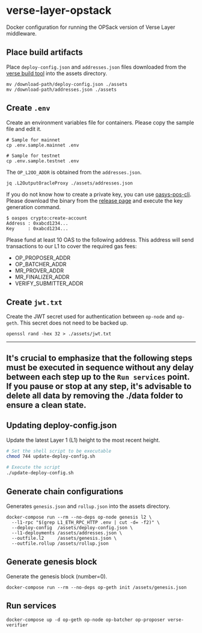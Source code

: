 # verse-layer-opstack
Docker configuration for running the OPSack version of Verse Layer middleware.

## Place build artifacts
Place `deploy-config.json` and `addresses.json` files downloaded from the [verse build tool](https://tools-fe.oasys.games/) into the assets directory.
```shell
mv /download-path/deploy-config.json ./assets
mv /download-path/addresses.json ./assets
```

## Create `.env`
Create an environment variables file for containers. Please copy the sample file and edit it.
```shell
# Sample for mainnet
cp .env.sample.mainnet .env

# Sample for testnet
cp .env.sample.testnet .env
```

The `OP_L2OO_ADDR` is obtained from the `addresses.json`.
```shell
jq .L2OutputOracleProxy ./assets/addresses.json
```

If you do not know how to create a private key, you can use [oasys-pos-cli](https://github.com/oasysgames/oasys-pos-cli). Please download the binary from the [release page](https://github.com/oasysgames/oasys-pos-cli/releases) and execute the key generation command.

```shell
$ oaspos crypto:create-account
Address : 0xabcd1234...
Key     : 0xabcd1234...
```

Please fund at least 10 OAS to the following address. This address will send transactions to our L1 to cover the required gas fees:
- OP_PROPOSER_ADDR
- OP_BATCHER_ADDR
- MR_PROVER_ADDR
- MR_FINALIZER_ADDR
- VERIFY_SUBMITTER_ADDR


## Create `jwt.txt`
Create the JWT secret used for authentication between `op-node` and `op-geth`. This secret does not need to be backed up.
```shell
openssl rand -hex 32 > ./assets/jwt.txt
```
---
It's crucial to emphasize that **the following steps must be executed in sequence without any delay between each step** up to the `Run services` point. If you pause or stop at any step, it's advisable to delete all data by removing the ./data folder to ensure a clean state.
---
## Updating deploy-config.json
Update the latest Layer 1 (L1) height to the most recent height.
```sh
# Set the shell script to be executable
chmod 744 update-deploy-config.sh

# Execute the script
./update-deploy-config.sh
```

## Generate chain configurations
Generates `genesis.json` and `rollup.json` into the assets directory.
```shell
docker-compose run --rm --no-deps op-node genesis l2 \
  --l1-rpc "$(grep L1_ETH_RPC_HTTP .env | cut -d= -f2)" \
  --deploy-config  /assets/deploy-config.json \
  --l1-deployments /assets/addresses.json \
  --outfile.l2     /assets/genesis.json \
  --outfile.rollup /assets/rollup.json
```

## Generate genesis block
Generate the genesis block (number=0).
```shell
docker-compose run --rm --no-deps op-geth init /assets/genesis.json
```

## Run services
```shell
docker-compose up -d op-geth op-node op-batcher op-proposer verse-verifier
```
